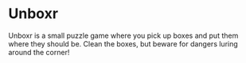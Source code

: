 # Unboxr
Unboxr is a small puzzle game where you pick up boxes and put them where they should be. Clean the boxes, but beware for dangers luring around the corner!
